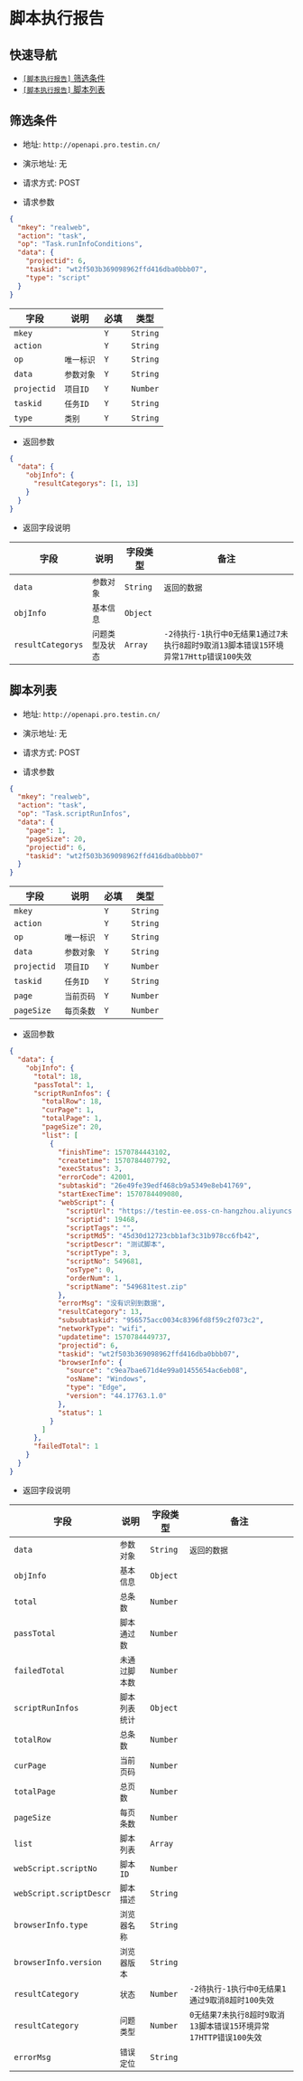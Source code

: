 # 脚本执行报告

## 快速导航

- [```[脚本执行报告]``` 筛选条件](#筛选条件)
- [```[脚本执行报告]``` 脚本列表](#脚本列表)

## 筛选条件

* 地址: `http://openapi.pro.testin.cn/`
* 演示地址: 无
* 请求方式: POST

* 请求参数

```json
{
  "mkey": "realweb",
  "action": "task",
  "op": "Task.runInfoConditions",
  "data": {
    "projectid": 6,
    "taskid": "wt2f503b369098962ffd416dba0bbb07",
    "type": "script"
  }
}
```

|字段|说明|必填|类型|
|---|---|---|---|
|`mkey`|` `|`Y`|`String`|
|`action`|` `|`Y`|`String`|
|`op`|`唯一标识`|`Y`|`String`|
|`data`|`参数对象`|`Y`|`String`|
|`projectid`|`项目ID`|`Y`|`Number`|
|`taskid`|`任务ID`|`Y`|`String`|
|`type`|`类别`|`Y`|`String`|

* 返回参数

```json
{
  "data": {
    "objInfo": {
      "resultCategorys": [1, 13]
    }
  }
}
```

* 返回字段说明

|字段|说明|字段类型|备注|
|---|---|---|---|
|`data`|`参数对象`|`String`|`返回的数据`|
|`objInfo`|`基本信息`|`Object`|` `|
|`resultCategorys`|`问题类型及状态`|`Array`|`-2待执行-1执行中0无结果1通过7未执行8超时9取消13脚本错误15环境异常17Http错误100失效`|

## 脚本列表

* 地址: `http://openapi.pro.testin.cn/`
* 演示地址: 无
* 请求方式: POST

* 请求参数

```json
{
  "mkey": "realweb",
  "action": "task",
  "op": "Task.scriptRunInfos",
  "data": {
    "page": 1,
    "pageSize": 20,
    "projectid": 6,
    "taskid": "wt2f503b369098962ffd416dba0bbb07"
  }
}
```

|字段|说明|必填|类型|
|---|---|---|---|
|`mkey`|` `|`Y`|`String`|
|`action`|` `|`Y`|`String`|
|`op`|`唯一标识`|`Y`|`String`|
|`data`|`参数对象`|`Y`|`String`|
|`projectid`|`项目ID`|`Y`|`Number`|
|`taskid`|`任务ID`|`Y`|`String`|
|`page`|`当前页码`|`Y`|`Number`|
|`pageSize`|`每页条数`|`Y`|`Number`|

* 返回参数

```json
{
  "data": {
    "objInfo": {
      "total": 18,
      "passTotal": 1,
      "scriptRunInfos": {
        "totalRow": 18,
        "curPage": 1,
        "totalPage": 1,
        "pageSize": 20,
        "list": [
          {
            "finishTime": 1570784443102,
            "createtime": 1570784407792,
            "execStatus": 3,
            "errorCode": 42001,
            "subtaskid": "26e49fe39edf468cb9a5349e8eb41769",
            "startExecTime": 1570784409080,
            "webScript": {
              "scriptUrl": "https://testin-ee.oss-cn-hangzhou.aliyuncs.com/ZIP--1-0c3701e21a784f9e82a34bfd2e5a30b6.zip",
              "scriptid": 19468,
              "scriptTags": "",
              "scriptMd5": "45d30d12723cbb1af3c31b978cc6fb42",
              "scriptDescr": "测试脚本",
              "scriptType": 3,
              "scriptNo": 549681,
              "osType": 0,
              "orderNum": 1,
              "scriptName": "549681test.zip"
            },
            "errorMsg": "没有识别到数据",
            "resultCategory": 13,
            "subsubtaskid": "956575acc0034c8396fd8f59c2f073c2",
            "networkType": "wifi",
            "updatetime": 1570784449737,
            "projectid": 6,
            "taskid": "wt2f503b369098962ffd416dba0bbb07",
            "browserInfo": {
              "source": "c9ea7bae671d4e99a01455654ac6eb08",
              "osName": "Windows",
              "type": "Edge",
              "version": "44.17763.1.0"
            },
            "status": 1
          }
        ]
      },
      "failedTotal": 1
    }
  }
}
```

* 返回字段说明

|字段|说明|字段类型|备注|
|---|---|---|---|
|`data`|`参数对象`|`String`|`返回的数据`|
|`objInfo`|`基本信息`|`Object`|` `|
|`total`|`总条数`|`Number`|` `|
|`passTotal`|`脚本通过数`|`Number`|` `|
|`failedTotal`|`未通过脚本数`|`Number`|` `|
|`scriptRunInfos`|`脚本列表统计`|`Object`|` `|
|`totalRow`|`总条数`|`Number`|` `|
|`curPage`|`当前页码`|`Number`|` `|
|`totalPage`|`总页数`|`Number`|` `|
|`pageSize`|`每页条数`|`Number`|` `|
|`list`|`脚本列表`|`Array`|` `|
|`webScript.scriptNo`|`脚本ID`|`Number`|` `|
|`webScript.scriptDescr`|`脚本描述`|`String`|` `|
|`browserInfo.type`|`浏览器名称`|`String`|` `|
|`browserInfo.version`|`浏览器版本`|`String`|` `|
|`resultCategory`|`状态`|`Number`|`-2待执行-1执行中0无结果1通过9取消8超时100失效`|
|`resultCategory`|`问题类型`|`Number`|`0无结果7未执行8超时9取消13脚本错误15环境异常17HTTP错误100失效`|
|`errorMsg`|`错误定位`|`String`|` `|
